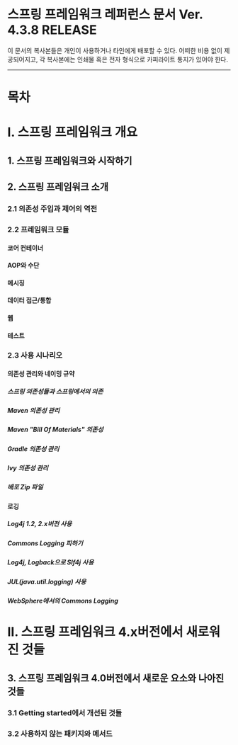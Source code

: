 # 스프링 프레임워크 레퍼런스 문서 Ver. 4.3.8 RELEASE

이 문서의 복사본들은 개인이 사용하거나 타인에게 배포할 수 있다. 어떠한 비용 없이 제공되어지고, 각 복사본에는 인쇄물 혹은 전자 형식으로 카피라이트 통지가 있어야 한다.

- - -
# 목차


# I. 스프링 프레임워크 개요

## 1. 스프링 프레임워크와 시작하기

## 2. 스프링 프레임워크 소개

### 2.1 의존성 주입과 제어의 역전

### 2.2 프레임워크 모듈

#### 코어 컨테이너

#### AOP와 수단

#### 메시징

#### 데이터 접근/통합

#### 웹

#### 테스트

### 2.3 사용 시나리오

#### 의존성 관리와 네이밍 규약

##### 스프링 의존성들과 스프링에서의 의존

##### Maven 의존성 관리

##### Maven "Bill Of Materials" 의존성

##### Gradle 의존성 관리

##### Ivy 의존성 관리

##### 배포 Zip 파일

#### 로깅

##### Log4j 1.2, 2.x버전 사용

##### Commons Logging 피하기

##### Log4j, Logback으로 Slf4j 사용

##### JUL(java.util.logging) 사용

##### WebSphere에서의 Commons Logging

# II. 스프링 프레임워크 4.x버전에서 새로워진 것들

## 3. 스프링 프레임워크 4.0버전에서 새로운 요소와 나아진 것들 

### 3.1 Getting started에서 개선된 것들

### 3.2 사용하지 않는 패키지와 메서드
